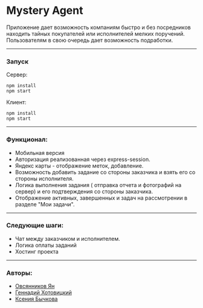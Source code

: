 # Mystery Agent

Приложение дает возможность компаниям быстро и без посредников находить тайных покупателей или исполнителей мелких поручений. Пользователям в свою очередь дает возможность подработки.

***

### Запуск

Сервер: 
```$xslt
npm install
npm start 
```
Клиент:
```$xslt
npm install
npm start
```
***

### Функционал:

- Мобильная версия
- Авторизация реализованная через express-session.
- Яндекс карты - отображение меток, добавление.
- Возможность добавить задание со стороны заказчика и взять его со стороны исполнителя.
- Логика выполнения задания ( отправка отчета и фотографий на сервер) и его подтверждения со стороны заказчика.
- Отображение активных, завершенных и задач на рассмотрении в разделе "Мои задачи".

***
### Следующие шаги:

- Чат между заказчиком и исполнителем.
- Логика оплаты заданий
- Хостинг проекта

***
### Авторы:

- [Овсянников Ян](https://github.com/yanovsiannikov)
- [Геннадий Хотовицкий](https://github.com/Gennadiixd)
- [Ксения Бычкова](https://github.com/ksu-b)
